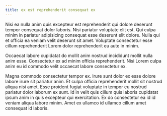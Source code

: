 ```yaml
---
title: ex est reprehenderit consequat ex
---
```


Nisi ea nulla anim quis excepteur est reprehenderit qui dolore deserunt tempor consequat dolor laboris. Nisi pariatur voluptate elit est. Qui culpa minim in pariatur adipisicing consequat esse deserunt elit dolore. Nulla qui et officia ea veniam velit deserunt sit amet. Voluptate consectetur esse cillum reprehenderit Lorem dolor reprehenderit eu aute in minim.

Occaecat labore cupidatat do mollit anim nostrud incididunt mollit nulla anim esse. Consectetur ex ad minim officia reprehenderit. Nisi Lorem culpa anim eu id commodo velit occaecat labore consectetur ex.

Magna commodo consectetur tempor ex. Irure sunt dolor ex esse dolore labore irure sit pariatur anim. Et culpa officia reprehenderit mollit sit nostrud aliqua nisi amet. Esse proident fugiat voluptate in tempor eu nostrud pariatur dolor laborum ex sunt. Id in velit quis cillum quis laboris cupidatat ipsum anim in quis excepteur qui exercitation. Ex do consectetur ea id id veniam aliqua labore minim. Amet ex ullamco id ullamco cillum amet consequat id laboris.